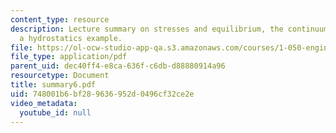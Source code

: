 ```yaml
---
content_type: resource
description: Lecture summary on stresses and equilibrium, the continuum model, and
  a hydrostatics example.
file: https://ol-ocw-studio-app-qa.s3.amazonaws.com/courses/1-050-engineering-mechanics-i-fall-2007/748001b6bf289636952d0496cf32ce2e_summary6.pdf
file_type: application/pdf
parent_uid: dec40ff4-e8ca-636f-c6db-d88880914a96
resourcetype: Document
title: summary6.pdf
uid: 748001b6-bf28-9636-952d-0496cf32ce2e
video_metadata:
  youtube_id: null
---
```

